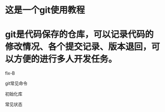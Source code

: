 # 这是一个git使用教程

git是代码保存的仓库，可以记录代码的修改情况、各个提交记录、版本退回，可以方便的进行多人开发任务。
=======
fix-B

git常见命令

初始化库

常见状态
